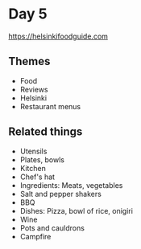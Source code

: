 # Day 5

https://helsinkifoodguide.com

## Themes

- Food
- Reviews
- Helsinki
- Restaurant menus

## Related things

- Utensils
- Plates, bowls
- Kitchen
- Chef's hat
- Ingredients: Meats, vegetables
- Salt and pepper shakers
- BBQ
- Dishes: Pizza, bowl of rice, onigiri
- Wine
- Pots and cauldrons
- Campfire
